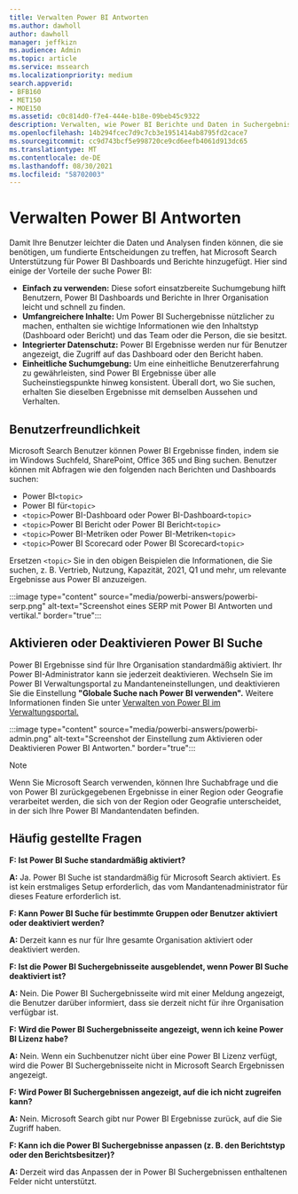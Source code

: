 ```yaml
---
title: Verwalten Power BI Antworten
ms.author: dawholl
author: dawholl
manager: jeffkizn
ms.audience: Admin
ms.topic: article
ms.service: mssearch
ms.localizationpriority: medium
search.appverid:
- BFB160
- MET150
- MOE150
ms.assetid: c0c814d0-f7e4-444e-b18e-09beb45c9322
description: Verwalten, wie Power BI Berichte und Daten in Suchergebnissen angezeigt werden
ms.openlocfilehash: 14b294fcec7d9c7cb3e1951414ab8795fd2cace7
ms.sourcegitcommit: cc9d743bcf5e998720ce9cd6eefb4061d913dc65
ms.translationtype: MT
ms.contentlocale: de-DE
ms.lasthandoff: 08/30/2021
ms.locfileid: "58702003"
---
```

# <a name="manage-power-bi-answers"></a>Verwalten Power BI Antworten

Damit Ihre Benutzer leichter die Daten und Analysen finden können, die sie benötigen, um fundierte Entscheidungen zu treffen, hat Microsoft Search Unterstützung für Power BI Dashboards und Berichte hinzugefügt. Hier sind einige der Vorteile der suche Power BI:

* **Einfach zu verwenden:** Diese sofort einsatzbereite Suchumgebung hilft Benutzern, Power BI Dashboards und Berichte in Ihrer Organisation leicht und schnell zu finden.
* **Umfangreichere Inhalte:** Um Power BI Suchergebnisse nützlicher zu machen, enthalten sie wichtige Informationen wie den Inhaltstyp (Dashboard oder Bericht) und das Team oder die Person, die sie besitzt.
* **Integrierter Datenschutz:** Power BI Ergebnisse werden nur für Benutzer angezeigt, die Zugriff auf das Dashboard oder den Bericht haben.
* **Einheitliche Suchumgebung:** Um eine einheitliche Benutzererfahrung zu gewährleisten, sind Power BI Ergebnisse über alle Sucheinstiegspunkte hinweg konsistent. Überall dort, wo Sie suchen, erhalten Sie dieselben Ergebnisse mit demselben Aussehen und Verhalten.

## <a name="what-users-experience"></a>Benutzerfreundlichkeit

Microsoft Search Benutzer können Power BI Ergebnisse finden, indem sie im Windows Suchfeld, SharePoint, Office 365 und Bing suchen. Benutzer können mit Abfragen wie den folgenden nach Berichten und Dashboards suchen:

* Power BI`<topic>`
* Power BI für`<topic>`
* `<topic>`Power BI-Dashboard oder Power BI-Dashboard`<topic>`
* `<topic>`Power BI Bericht oder Power BI Bericht`<topic>`
* `<topic>`Power BI-Metriken oder Power BI-Metriken`<topic>`
* `<topic>`Power BI Scorecard oder Power BI Scorecard`<topic>`

Ersetzen `<topic>` Sie in den obigen Beispielen die Informationen, die Sie suchen, z. B. Vertrieb, Nutzung, Kapazität, 2021, Q1 und mehr, um relevante Ergebnisse aus Power BI anzuzeigen.

:::image type="content" source="media/powerbi-answers/powerbi-serp.png" alt-text="Screenshot eines SERP mit Power BI Antworten und vertikal." border="true":::

## <a name="turn-power-bi-search-on-or-off"></a>Aktivieren oder Deaktivieren Power BI Suche

Power BI Ergebnisse sind für Ihre Organisation standardmäßig aktiviert. Ihr Power BI-Administrator kann sie jederzeit deaktivieren. Wechseln Sie im Power BI Verwaltungsportal zu Mandanteneinstellungen, und deaktivieren Sie die Einstellung **"Globale Suche nach Power BI verwenden".** Weitere Informationen finden Sie unter [Verwalten von Power BI im Verwaltungsportal.](/power-bi/admin/service-admin-portal#use-global-search-for-power-bi-preview)

:::image type="content" source="media/powerbi-answers/powerbi-admin.png" alt-text="Screenshot der Einstellung zum Aktivieren oder Deaktivieren Power BI Antworten." border="true":::

> [!NOTE]
> Wenn Sie Microsoft Search verwenden, können Ihre Suchabfrage und die von Power BI zurückgegebenen Ergebnisse in einer Region oder Geografie verarbeitet werden, die sich von der Region oder Geografie unterscheidet, in der sich Ihre Power BI Mandantendaten befinden.

## <a name="frequently-asked-questions"></a>Häufig gestellte Fragen

**F: Ist Power BI Suche standardmäßig aktiviert?**

**A:** Ja. Power BI Suche ist standardmäßig für Microsoft Search aktiviert. Es ist kein erstmaliges Setup erforderlich, das vom Mandantenadministrator für dieses Feature erforderlich ist.

**F: Kann Power BI Suche für bestimmte Gruppen oder Benutzer aktiviert oder deaktiviert werden?**

**A:** Derzeit kann es nur für Ihre gesamte Organisation aktiviert oder deaktiviert werden.

**F: Ist die Power BI Suchergebnisseite ausgeblendet, wenn Power BI Suche deaktiviert ist?**

**A:** Nein. Die Power BI Suchergebnisseite wird mit einer Meldung angezeigt, die Benutzer darüber informiert, dass sie derzeit nicht für ihre Organisation verfügbar ist.

**F: Wird die Power BI Suchergebnisseite angezeigt, wenn ich keine Power BI Lizenz habe?**

**A:** Nein. Wenn ein Suchbenutzer nicht über eine Power BI Lizenz verfügt, wird die Power BI Suchergebnisseite nicht in Microsoft Search Ergebnissen angezeigt.

**F: Wird Power BI Suchergebnissen angezeigt, auf die ich nicht zugreifen kann?**

**A:** Nein. Microsoft Search gibt nur Power BI Ergebnisse zurück, auf die Sie Zugriff haben.

**F: Kann ich die Power BI Suchergebnisse anpassen (z. B. den Berichtstyp oder den Berichtsbesitzer)?**

**A:** Derzeit wird das Anpassen der in Power BI Suchergebnissen enthaltenen Felder nicht unterstützt.